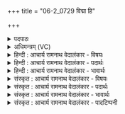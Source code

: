 +++
title = "06-2_0729 विद्मा हि"

+++
<details><summary>पदपाठः</summary>

वि꣣द्म꣢। हि। त्वा꣣। तुविकूर्मि꣣म्। तु꣢वि। कूर्मि꣢म्। तु꣣वि꣡दे꣢ष्णम्। तु꣣वि꣢। दे꣣ष्णम्। तु꣣वी꣡म꣢घम्। तु꣣वि꣢। म꣣घम्। तुविमात्र꣢म्। तु꣣वि। मात्र꣢म्। अ꣡वो꣢꣯भिः। ७२९।
</details>

<details><summary>अधिमन्त्रम् (VC)</summary>

- इन्द्रः
- कुसीदी काण्वः
- गायत्री
- षड्जः
</details>

<details><summary>हिन्दी : आचार्य रामनाथ वेदालंकार - विषयः</summary>

अगले मन्त्र में आचार्य से ब्रह्मविद्या सीखे हुए शिष्य ब्रह्म के स्वरूप का वर्णन कर रहे हैं।
</details>

<details><summary>हिन्दी : आचार्य रामनाथ वेदालंकार - पदार्थः</summary>

पदार्थान्वय -  हे सर्वान्तर्यामिन् परब्रह्म!हम(हि)निश्चयपूर्वक(त्वा)आपको(तुविकूर्मिम्)उत्पत्ति,धारण,पालन आदि बहुत से कर्मों का कर्त्ता, (तुविदेष्णम्)बहुत से पदार्थों तथा सुख आदियों का दाता, (तुवीमघम्)बहुत धनी और(अवोभिः)रक्षाओं के साथ(तुविमात्रम्)सूर्य,चन्द्र,तारामण्डलादि बहुतों को मापनेवाला(विद्म)जानते हैं ॥२॥
</details>

<details><summary>हिन्दी : आचार्य रामनाथ वेदालंकार - भावार्थः</summary>

भावार्थ -  परमेश्वर के गुण-कर्म-स्वभाव को जानकर उसके उपकारों के प्रति कृतज्ञता सबको प्रकट करनी चाहिए ॥२॥
</details>

<details><summary>संस्कृत : आचार्य रामनाथ वेदालंकार - विषयः</summary>

अथाचार्याद् गृहीतब्रह्मविद्याः शिष्या ब्रह्मणः स्वरूपमाहुः।
</details>

<details><summary>संस्कृत : आचार्य रामनाथ वेदालंकार - पदार्थः</summary>

पदार्थान्वय -  हे इन्द्र सर्वान्तर्यामिन् परब्रह्म!वयम्(हि)निश्चयेन(त्वा)त्वाम्(तुविकूर्मिम्१)बहूनां सर्जनधारणपालनादिकर्मणां कर्त्तारम्।[तुवि इति बहुनाम। निघं० ३।१। कूर्मिः इत्यत्र करोतेरौणादिको मिः प्रत्ययः] (तुविदेष्णम्२)बहूनां पदार्थानां सुखादीनां च दातारम्।[दिश अतिसर्जने धातोः औणादिकः नः प्रत्ययः। मूर्धन्यादेशश्छान्दसः।] (तुवीमघम्)बहुधनम्,अपि च(अवोभिः)रक्षणैः सह(तुविमात्रम्)बहूनां सूर्यचन्द्रतारामण्डलादीनां परिमातारम्(विद्म)जानीमः ॥२॥
</details>

<details><summary>संस्कृत : आचार्य रामनाथ वेदालंकार - भावार्थः</summary>

भावार्थ -  परमेश्वरस्य गुणकर्मस्वभावान् विज्ञाय तदुपकारान् प्रति कृतज्ञता सर्वैर्ज्ञापनीया ॥२॥
</details>

<details><summary>संस्कृत : आचार्य रामनाथ वेदालंकार - पादटिप्पनी</summary>

टिप्पनी -   २. ऋ० ८।८१।२। १. तुविकूर्मि बहुकर्माणम्—इति सा०। तुविशब्दो बहुवाची, कूर्मिशब्दो मनुष्यवाची कर्मवाची वा—इति वि०। २. तुविदेष्णम् बहुप्रदेयम्—इति सा०। देष्णं दानम्, बहुदानम्—इति वि०।
</details>